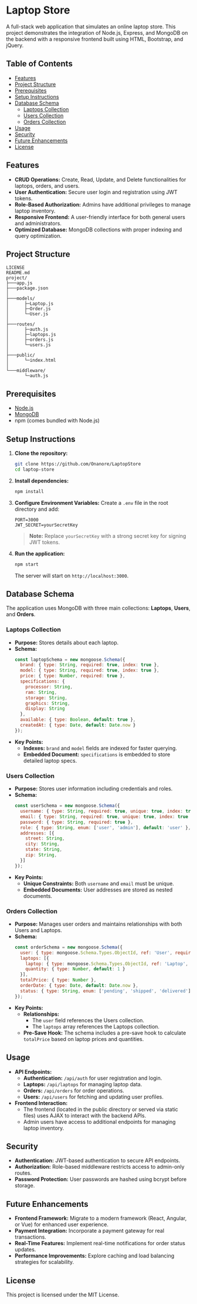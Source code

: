 # Laptop Store

A full-stack web application that simulates an online laptop store. This project demonstrates the integration of Node.js, Express, and MongoDB on the backend with a responsive frontend built using HTML, Bootstrap, and jQuery.

## Table of Contents
- [Features](#features)
- [Project Structure](#project-structure)
- [Prerequisites](#prerequisites)
- [Setup Instructions](#setup-instructions)
- [Database Schema](#database-schema)
  - [Laptops Collection](#laptops-collection)
  - [Users Collection](#users-collection)
  - [Orders Collection](#orders-collection)
- [Usage](#usage)
- [Security](#security)
- [Future Enhancements](#future-enhancements)
- [License](#license)

## Features
- **CRUD Operations:** Create, Read, Update, and Delete functionalities for laptops, orders, and users.
- **User Authentication:** Secure user login and registration using JWT tokens.
- **Role-Based Authorization:** Admins have additional privileges to manage laptop inventory.
- **Responsive Frontend:** A user-friendly interface for both general users and administrators.
- **Optimized Database:** MongoDB collections with proper indexing and query optimization.

## Project Structure
```
LICENSE
README.md
project/
├───app.js
├───package.json
│
├───models/
│      ├─Laptop.js
│      ├─Order.js
│      └─User.js
│
├───routes/
│      ├─auth.js
│      ├─laptops.js
│      ├─orders.js
│      └─users.js
│
├───public/
│      └─index.html
│
└───middleware/
       └─auth.js
```

## Prerequisites
- [Node.js](https://nodejs.org/en/download/)
- [MongoDB](https://www.mongodb.com/try/download/community)
- npm (comes bundled with Node.js)

## Setup Instructions

1. **Clone the repository:**
   ```bash
   git clone https://github.com/Onanore/LaptopStore
   cd laptop-store
   ```

2. **Install dependencies:**
   ```bash
   npm install
   ```

3. **Configure Environment Variables:**
   Create a `.env` file in the root directory and add:
   ```env
   PORT=3000
   JWT_SECRET=yourSecretKey
   ```
   > **Note:** Replace `yourSecretKey` with a strong secret key for signing JWT tokens.

4. **Run the application:**
   ```bash
   npm start
   ```
   The server will start on `http://localhost:3000`.

## Database Schema

The application uses MongoDB with three main collections: **Laptops**, **Users**, and **Orders**.

### Laptops Collection

- **Purpose:** Stores details about each laptop.
- **Schema:**
  ```js
  const laptopSchema = new mongoose.Schema({
    brand: { type: String, required: true, index: true },
    model: { type: String, required: true, index: true },
    price: { type: Number, required: true },
    specifications: {
      processor: String,
      ram: String,
      storage: String,
      graphics: String,
      display: String
    },
    available: { type: Boolean, default: true },
    createdAt: { type: Date, default: Date.now }
  });
  ```
- **Key Points:**
  - **Indexes:** `brand` and `model` fields are indexed for faster querying.
  - **Embedded Document:** `specifications` is embedded to store detailed laptop specs.

### Users Collection

- **Purpose:** Stores user information including credentials and roles.
- **Schema:**
  ```js
  const userSchema = new mongoose.Schema({
    username: { type: String, required: true, unique: true, index: true },
    email: { type: String, required: true, unique: true, index: true },
    password: { type: String, required: true },
    role: { type: String, enum: ['user', 'admin'], default: 'user' },
    addresses: [{
      street: String,
      city: String,
      state: String,
      zip: String,
    }]
  });
  ```
- **Key Points:**
  - **Unique Constraints:** Both `username` and `email` must be unique.
  - **Embedded Documents:** User addresses are stored as nested documents.

### Orders Collection

- **Purpose:** Manages user orders and maintains relationships with both Users and Laptops.
- **Schema:**
  ```js
  const orderSchema = new mongoose.Schema({
    user: { type: mongoose.Schema.Types.ObjectId, ref: 'User', required: true },
    laptops: [{
      laptop: { type: mongoose.Schema.Types.ObjectId, ref: 'Laptop', required: true },
      quantity: { type: Number, default: 1 }
    }],
    totalPrice: { type: Number },
    orderDate: { type: Date, default: Date.now },
    status: { type: String, enum: ['pending', 'shipped', 'delivered'], default: 'pending' }
  });
  ```
- **Key Points:**
  - **Relationships:** 
    - The `user` field references the Users collection.
    - The `laptops` array references the Laptops collection.
  - **Pre-Save Hook:** The schema includes a pre-save hook to calculate `totalPrice` based on laptop prices and quantities.

## Usage

- **API Endpoints:**
  - **Authentication:** `/api/auth` for user registration and login.
  - **Laptops:** `/api/laptops` for managing laptop data.
  - **Orders:** `/api/orders` for order operations.
  - **Users:** `/api/users` for fetching and updating user profiles.
- **Frontend Interaction:**
  - The frontend (located in the public directory or served via static files) uses AJAX to interact with the backend APIs.
  - Admin users have access to additional endpoints for managing laptop inventory.

## Security

- **Authentication:** JWT-based authentication to secure API endpoints.
- **Authorization:** Role-based middleware restricts access to admin-only routes.
- **Password Protection:** User passwords are hashed using bcrypt before storage.

## Future Enhancements

- **Frontend Framework:** Migrate to a modern framework (React, Angular, or Vue) for enhanced user experience.
- **Payment Integration:** Incorporate a payment gateway for real transactions.
- **Real-Time Features:** Implement real-time notifications for order status updates.
- **Performance Improvements:** Explore caching and load balancing strategies for scalability.

## License

This project is licensed under the MIT License.
